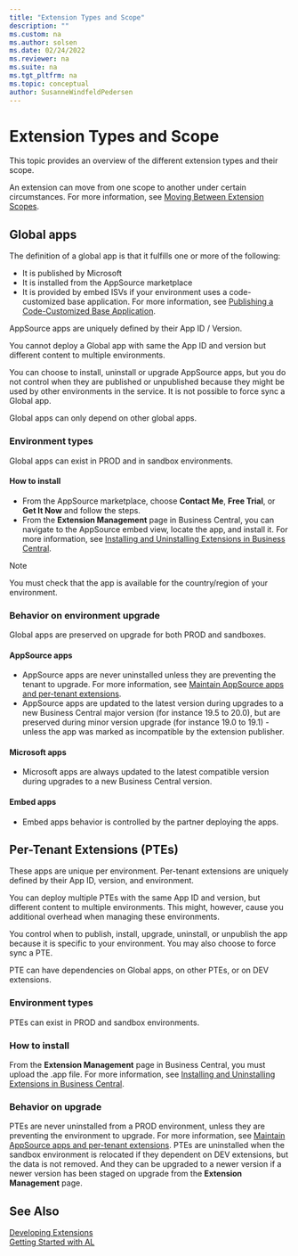 ```yaml
---
title: "Extension Types and Scope"
description: ""
ms.custom: na
ms.author: solsen
ms.date: 02/24/2022
ms.reviewer: na
ms.suite: na
ms.tgt_pltfrm: na
ms.topic: conceptual
author: SusanneWindfeldPedersen
---
```


# Extension Types and Scope

This topic provides an overview of the different extension types and their scope. 

An extension can move from one scope to another under certain circumstances. For more information, see [Moving Between Extension Scopes](devenv-extensions-moving-scope.md).

## Global apps

The definition of a global app is that it fulfills one or more of the following:

- It is published by Microsoft  
- It is installed from the AppSource marketplace  
- It is provided by embed ISVs if your environment uses a code-customized base application. For more information, see [Publishing a Code-Customized Base Application](devenv-publish-code-customization.md).

AppSource apps are uniquely defined by their App ID / Version.

You cannot deploy a Global app with same the App ID and version but different content to multiple environments. 

You can choose to install, uninstall or upgrade AppSource apps, but you do not control when they are published or unpublished because they might be used by other environments in the service. It is not possible to force sync a Global app.

Global apps can only depend on other global apps.

### Environment types

Global apps can exist in PROD and in sandbox environments.

#### How to install

- From the AppSource marketplace, choose **Contact Me**, **Free Trial**, or **Get It Now** and follow the steps.
- From the **Extension Management** page in Business Central, you can navigate to the AppSource embed view, locate the app, and install it. For more information, see [Installing and Uninstalling Extensions in Business Central]().

> [!NOTE]  
> You must check that the app is available for the country/region of your environment.

### Behavior on environment upgrade

Global apps are preserved on upgrade for both PROD and sandboxes.

#### AppSource apps

- AppSource apps are never uninstalled unless they are preventing the tenant to upgrade. For more information, see [Maintain AppSource apps and per-tenant extensions](app-maintain.md).
- AppSource apps are updated to the latest version during upgrades to a new Business Central major version (for instance 19.5 to 20.0), but are preserved during minor version upgrade (for instance 19.0 to 19.1) - unless the app was marked as incompatible by the extension publisher.

#### Microsoft apps

- Microsoft apps are always updated to the latest compatible version during upgrades to a new Business Central version.

#### Embed apps

- Embed apps behavior is controlled by the partner deploying the apps.

## Per-Tenant Extensions (PTEs)
	
These apps are unique per environment. Per-tenant extensions are uniquely defined by their App ID, version, and environment. 

<!-- kberes: Maybe we should define the term Environment that we all mean the same. -->

You can deploy multiple PTEs with the same App ID and version, but different content to multiple environments. This might, however, cause you additional overhead when managing these environments.
	
You control when to publish, install, upgrade, uninstall, or unpublish the app because it is specific to your environment. You may also choose to force sync a PTE.
	
PTE can have dependencies on Global apps, on other PTEs, or on DEV extensions.
	
### Environment types
	
PTEs can exist in PROD and sandbox environments.
	
### How to install

From the **Extension Management** page in Business Central, you must upload the .app file. For more information, see [Installing and Uninstalling Extensions in Business Central](). <!-- publishing a pte is different on-prem -->
	
### Behavior on upgrade

PTEs are never uninstalled from a PROD environment, unless they are preventing the environment to upgrade. For more information, see [Maintain AppSource apps and per-tenant extensions](). PTEs are uninstalled when the sandbox environment is relocated if they dependent on DEV extensions, but the data is not removed. And they can be upgraded to a newer version if a newer version has been staged on upgrade from the **Extension Management** page.

## See Also

[Developing Extensions](devenv-dev-overview.md)  
[Getting Started with AL](devenv-get-started.md)  